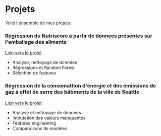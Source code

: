 # Projets

Voici l'ensemble de mes projets :  

### Régression du Nutriscore à partir de données présentes sur l'emballage des aliments 
[Lien vers le projet](https://github.com/samuel-pate/regression_nutriscore)  

* Analyse, nettoyage de données
* Régressions et Random Forest
* Sélection de features  

### Régression de la consomattion d'énergie et des émissions de gaz à effet de serre des bâtiments de la ville de Seattle
[Lien vers le projet](https://github.com/samuel-pate/regression_batiments_seattle)

* Analyse et nettoyage de données
* Imputation des valeurs manquantes
* Features engineering
* Comparaisons de modèles

